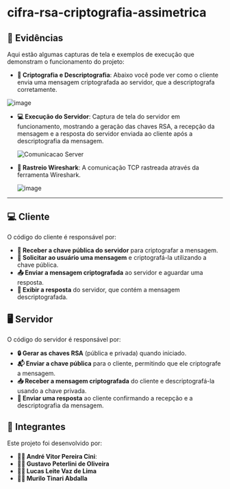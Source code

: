 # cifra-rsa-criptografia-assimetrica

## 📸 Evidências

Aqui estão algumas capturas de tela e exemplos de execução que demonstram o funcionamento do projeto:

- **🔐 Criptografia e Descriptografia**: Abaixo você pode ver como o cliente envia uma mensagem criptografada ao servidor, que a descriptografa corretamente.
  
 ![image](https://github.com/user-attachments/assets/59bd90f3-e93f-4191-8598-13ef360a51e7)

- **💻 Execução do Servidor**: Captura de tela do servidor em funcionamento, mostrando a geração das chaves RSA, a recepção da mensagem e a resposta do servidor enviada ao cliente após a descriptografia da mensagem.
  
  ![Comunicacao Server](https://github.com/user-attachments/assets/5ad8bc8a-13d4-4b46-a55a-15438e54384f)


- **📨 Rastreio Wireshark**: A comunicação TCP rastreada através da ferramenta Wireshark.

  ![image](https://github.com/user-attachments/assets/571adf07-b38c-4dac-a146-91e75fd8f9b6)


---

## 💻 Cliente

O código do cliente é responsável por:

- **🔑 Receber a chave pública do servidor** para criptografar a mensagem.
- **💬 Solicitar ao usuário uma mensagem** e criptografá-la utilizando a chave pública.
- **📤 Enviar a mensagem criptografada** ao servidor e aguardar uma resposta.
- **📨 Exibir a resposta** do servidor, que contém a mensagem descriptografada.



## 🖥️ Servidor

O código do servidor é responsável por:

- **🔒 Gerar as chaves RSA** (pública e privada) quando iniciado.
- **📬 Enviar a chave pública** para o cliente, permitindo que ele criptografe a mensagem.
- **📥 Receber a mensagem criptografada** do cliente e descriptografá-la usando a chave privada.
- **📨 Enviar uma resposta** ao cliente confirmando a recepção e a descriptografia da mensagem.


## 👥 Integrantes

Este projeto foi desenvolvido por:

- **👨‍💻 André Vitor Pereira Cini**: 
- **👩‍💻 Gustavo Peterlini de Oliveira**
- **👨‍💻 Lucas Leite Vaz de Lima**
- **👨‍💻 Murilo Tinari Abdalla**
